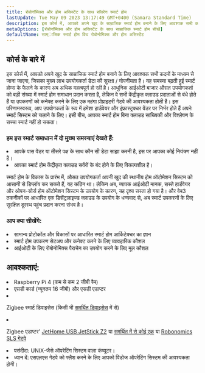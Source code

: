 ```yaml
---
title: रोबोनॉमिक्स और होम असिस्टेंट के साथ सॉवरेन स्मार्ट होम
lastUpdate: Tue May 09 2023 13:17:49 GMT+0400 (Samara Standard Time)
description: इस कोर्स में, आपको अपने खुद के साम्राजिक स्मार्ट होम बनाने के लिए आवश्यक सभी कदमों के माध्यम से जाना जाएगा, जिसका मुख्य लाभ उपयोगकर्ता डेटा की सुरक्षा / गोपनीयता है
metaOptions: [रोबोनॉमिक्स और होम असिस्टेंट के साथ साम्राजिक स्मार्ट होम सीखें]
defaultName: साम्ाजिक स्मार्ट होम विथ रोबोनोमिक्स और होम असिस्टेंट
---
```


## कोर्स के बारे में

इस कोर्स में, आपको अपने खुद के साम्राजिक स्मार्ट होम बनाने के लिए आवश्यक सभी कदमों के माध्यम से जाना जाएगा, जिसका मुख्य लाभ उपयोगकर्ता डेटा की सुरक्षा / गोपनीयता है। यह समस्या बढ़ती हुई स्मार्ट होम्स के फैलने के कारण अब अधिक महत्वपूर्ण हो रही है। आधुनिक आईओटी बाजार औसत उपयोगकर्ता को बड़ी संख्या में स्मार्ट होम समाधान प्रदान करता है, लेकिन वे सभी केंद्रीकृत क्लाउड प्रदाताओं से बंधे होते हैं या उपकरणों को कनेक्ट करने के लिए एक महंगा प्रोप्राइटरी गेटवे की आवश्यकता होती है। इस परिणामस्वरूप, आप उपयोगकर्ता के रूप में हमेशा हार्डवेयर और इंफ्रास्ट्रक्चर वेंडर पर निर्भर होते हैं अपने स्मार्ट सिस्टम को चलाने के लिए। इसी बीच, आपका स्मार्ट होम बिना क्लाउड सांख्यिकी और विश्लेषण के सच्चा स्मार्ट नहीं हो सकता।

### हम इस स्मार्ट समाधान में दो मुख्य समस्याएं देखते हैं:

<List>
  <li>  आपके पास वेंडर या तीसरे पक्ष के साथ कौन सी डेटा साझा करनी है, इस पर आपका कोई नियंत्रण नहीं है।
    
  </li>
  <li> आपका स्मार्ट होम केंद्रीकृत क्लाउड सर्वरों के बंद होने के लिए विकल्पशील है।
  </li>
</List>

स्मार्ट होम के विकास के प्रारंभ में, औसत उपयोगकर्ता अपनी खुद की स्थानीय होम ऑटोमेशन सिस्टम को आसानी से डिप्लॉय कर सकते हैं, यह कठिन था। लेकिन अब, व्यापक आईओटी मानक, सस्ते हार्डवेयर और ओपन-सोर्स होम ऑटोमेशन सिस्टम के उपयोग के कारण, यह दृश्य सस्ता हो गया है। और वेब3 तकनीकों पर आधारित एक डिसेंट्रलाइज्ड क्लाउड के उपयोग के धन्यवाद से, अब स्मार्ट उपकरणों के लिए सुरक्षित दूरस्थ पहुंच प्रदान करना संभव है।

### आप क्या सीखेंगे:

<List type="plus">
  <li>
    सामान्य प्रोटोकॉल और विकासों पर आधारित स्मार्ट होम आर्किटेक्चर का ज्ञान
  </li>
  <li>
   स्मार्ट होम उपकरण सेटअप और कनेक्ट करने के लिए व्यावहारिक कौशल
  </li>
   <li>
    आईओटी के लिए रोबोनोमिक्स पैराचेन का उपयोग करने के लिए मूल कौशल
  </li>
</List>


## आवश्कताएं:

<List>
<li>
  Raspberry Pi 4 (कम से कम 2 जीबी रैम)
</li>
<li>
  एसडी कार्ड (न्यूनतम 16 जीबी) और एसडी एडाप्टर
</li>
<li class="flex">

  Zigbee स्मार्ट डिवाइसेस (किसी भी [समर्थित डिवाइसेस](https://slsys.io/en/action/supported_devices.html) में से)
</li>
<li class="flex">

  Zigbee एडाप्टर' [JetHome USB JetStick Z2](https://jethome.ru/z2/?sl=en) या [समर्थित में से कोई एक](https://www.zigbee2mqtt.io/guide/adapters/) या [Robonomics SLS गेटवे](https://oshwlab.com/ludovich88/robonomics_sls_gateway_v01)
</li>

<li>
  पसंदीदा: UNIX-जैसे ऑपरेटिंग सिस्टम वाला कंप्यूटर।
</li>
<li>
  <span class="accent">ध्यान दें</span>: एसएलएस गेटवे को फ्लैश करने के लिए आपको विंडोज ऑपरेटिंग सिस्टम की आवश्यकता होगी।
</li>
</List>
